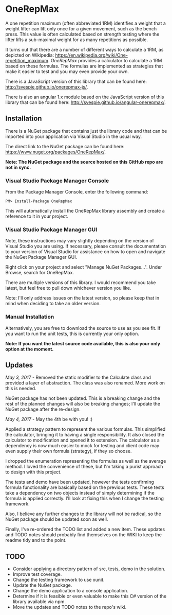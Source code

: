 # OneRepMax
A one repetition maximum (often abbreviated 1RM) identifies a weight that a weight lifter can lift only once for a given movement, such as the bench press. This value is often calculated based on strength testing where the lifter lifts a sub-maximal weight for as many repetitions as possible.

It turns out that there are a number of different ways to calculate a 1RM, as depicted on Wikipedia: https://en.wikipedia.org/wiki/One-repetition_maximum. *OneRepMax* provides a calculator to calculate a 1RM based on these formulas. The formulas are implemented as strategies that make it easier to test and you may even provide your own.

There is a JavaScript version of this library that can be found here: http://svespie.github.io/onerepmax-js/.

There is also an angular 1.x module based on the JavaScript version of this library that can be found here: http://svespie.github.io/angular-onerepmax/.

## Installation
There is a NuGet package that contains just the library code and that can be imported into your application via Visual Studio in the usual way. 

The direct link to the NuGet package can be found here: https://www.nuget.org/packages/OneRepMax/.

**Note: The NuGet package and the source hosted on this GitHub repo are not in sync.**


### Visual Studio Package Manager Console
From the Package Manager Console, enter the following command: 

```
PM> Install-Package OneRepMax
```

This will automatically install the OneRepMax library assembly and create a reference to it in your project.


### Visual Studio Package Manager GUI
Note, these instructions may vary slightly depending on the version of Visual Studio you are using. If necessary, please consult the documentation to your version of Visual Studio for assistance on how to open and navigate the NuGet Package Manager GUI.

Right click on your project and select "Manage NuGet Packages...". Under Browse, search for OneRepMax.

There are multiple versions of this library. I would recommend you take latest, but feel free to pull down whichever version you like.

Note: I'll only address issues on the latest version, so please keep that in mind when deciding to take an older version.


### Manual Installation
Alternatively, you are free to download the source to use as you see fit. If you want to run the unit tests, this is currently your only option.

**Note: If you want the latest source code available, this is also your only option at the moment.**


## Updates
*May 3, 2017* - Removed the static modifier to the Calculate class and provided a layer of abstraction. The class was also renamed. More work on this is needed.

NuGet package has not been updated. This is a breaking change and the rest of the planned changes will also be breaking changes; I'll update the NuGet package after the re-design.

*May 4, 2017* - May the 4th be with you! :)

Applied a strategy pattern to represent the various formulas. This simplified the calculator, bringing it to having a single responsibility. It also closed the calculator to modification and opened it to extension. The calculator as a dependency is now much easier to mock for testing and client code may even supply their own formula (strategy), if they so choose.

I dropped the enumeration representing the formulas as well as the average method. I loved the convenience of these, but I'm taking a purist approach to design with this project.

The tests and demo have been updated, however the tests confirming formula functionality are basically based on the previous tests. These tests take a dependency on two objects instead of simply determining if the formula is applied correctly. I'll look at fixing this when I change the testing framework.

Also, I believe any further changes to the library will not be radical, so the NuGet package should be updated soon as well.

Finally, I've re-ordered the TODO list and added a new item. These updates and TODO notes should probably find themselves on the WIKI to keep the readme tidy and to the point.


## TODO
* Consider applying a directory pattern of src, tests, demo in the solution.
* Improve test coverage.
* Change the testing framework to use xunit.
* Update the NuGet package.
* Change the demo application to a console application.
* Determine if it is feasible or even valuable to make this C# version of the library available via npm.
* Move the updates and TODO notes to the repo's wiki.
